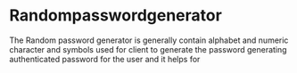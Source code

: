 # Randompasswordgenerator
 The Random password generator is generally contain alphabet and numeric character and symbols used for client to generate the password   generating authenticated password for the user and it helps for
 
